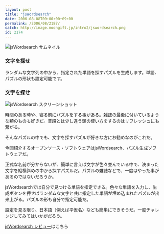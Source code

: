 ```yaml
---
layout: post
title: "jsWordsearch"
date: 2006-08-08T09:00:00+09:00
permalink: /2006/08/2187/
catch: http://image.moongift.jp/intro2/jswordsearch.png
id: 2174
---
```

 ![jsWordsearch サムネイル](http://image.moongift.jp/intro2/jswordsearch.t.png "jsWordsearch サムネイル")
  

### 文字を探せ
  
ランダムな文字列の中から、指定された単語を探すパズルを生成します。単語、パズルの形状も設定可能です。  
<!--more-->  

### 文字を探せ
  

![jsWordsearch スクリーンショット](http://image.moongift.jp/intro2/jswordsearch.png "jsWordsearch スクリーンショット")

  

時間のある時や、寝る前にパズルをする事がある。雑誌の最後に付いているような類のものも好きだ。普段とは少し違う頭の使い方をするのはリフレッシュにも繋がる。

  

そんなパズルの中でも、文字を探すパズルが好きな方にお勧めなのがこれだ。

  

今回紹介するオープンソース・ソフトウェアはjsWordsearch、パズル生成ソフトウェアだ。

  

正式な名前が分からないが、簡単に言えば文字が色々並んでいる中で、決まった文字を縦横斜めの中から探すパズルだ。パズルの雑誌などで、一度はやった事があるのではないだろうか。

  

jsWordsearchでは自分で見つける単語を指定できる。色々な単語を入力し、生成ボタンを押せばランダムな文字と共に指定した単語が埋め込まれたパズルが出来上がる。パズルの形も自分で指定可能だ。

  

設定を見る限り、日本語（例えば平仮名）なども簡単にできそうだ。一度チャレンジしてみてはいかがだろう。

  

[jsWordsearch レビュー](http://oss.moongift.jp/review/i-2191.html)はこちら

